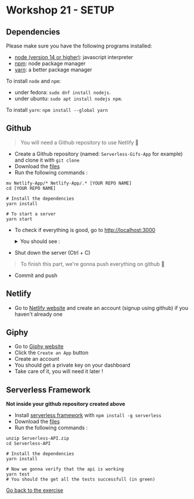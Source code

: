 # Workshop 21 - SETUP

## Dependencies

Please make sure you have the following programs installed:
- [node (version 14 or higher)](https://github.com/nodejs/node): javascript interpreter
- [npm](https://www.npmjs.com/): node package manager
- [yarn](https://yarnpkg.com/): a better package manager

To install `node` and `npm`:
- under fedora: `sudo dnf install nodejs`.
- under ubuntu: `sudo apt install nodejs npm`.

To install `yarn`: `npm install --global yarn`

## Github

> You will need a Github repository to use Netlify 📂
- Create a Github repository (named: `Serverless-Gifs-App` for example) and clone it with `git clone`
- Download the [files](./Netlify-App.zip)
- Run the following commands :
```shell
mv Netlify-App/* Netlify-App/.* [YOUR REPO NAME]
cd [YOUR REPO NAME]

# Install the dependencies
yarn install

# To start a server
yarn start
```
- To check if everything is good, go to [http://localhost:3000](http://localhost:3000)
  <details>
    <summary>You should see :</summary>
  
   ![Netlify Setup Page](.github/assets/setupPage.png)

  </details>
- Shut down the server (Ctrl + C)

> To finish this part, we're gonna push everything on github 📌
- Commit and push

## Netlify

- Go to [Netlify website](https://www.netlify.com/) and create an account (signup using github) if you haven't already one

## Giphy

- Go to [Giphy website](https://developers.giphy.com/docs/sdk/)
- Click the `Create an App` button
- Create an account
- You should get a private key on your dashboard
- Take care of it, you will need it later !

## Serverless Framework

**Not inside your github repository created above**
- Install [serverless framework](https://www.serverless.com) with `npm install -g serverless`
- Download the [files](./Serverless-API.zip)
- Run the following commands :
```shell
unzip Serverless-API.zip
cd Serverless-API

# Install the dependencies
yarn install

# Now we gonna verify that the api is working
yarn test
# You should the get all the tests successfull (in green)
```

[Go back to the exercise](./README.md)
